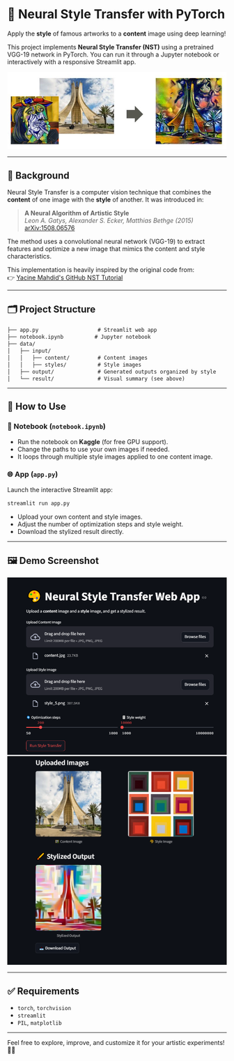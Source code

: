 # 🎨 Neural Style Transfer with PyTorch

Apply the **style** of famous artworks to a **content** image using deep learning!

This project implements **Neural Style Transfer (NST)** using a pretrained VGG-19 network in PyTorch. You can run it through a Jupyter notebook or interactively with a responsive Streamlit app.

![Result Summary](./data/result/style_3_output.jpg)

---

## 🧠 Background

Neural Style Transfer is a computer vision technique that combines the **content** of one image with the **style** of another. It was introduced in:

> **A Neural Algorithm of Artistic Style**  
> _Leon A. Gatys, Alexander S. Ecker, Matthias Bethge (2015)_  
> [arXiv:1508.06576](https://arxiv.org/abs/1508.06576)

The method uses a convolutional neural network (VGG-19) to extract features and optimize a new image that mimics the content and style characteristics.

This implementation is heavily inspired by the original code from:  
👉 [Yacine Mahdid's GitHub NST Tutorial](https://github.com/yacineMahdid/artificial-intelligence-and-machine-learning/tree/master/Neural%20Style%20Transfer%20%28Original%20Version%29)

---

## 🗂️ Project Structure

```
├── app.py                   # Streamlit web app
├── notebook.ipynb          # Jupyter notebook
├── data/
│   ├── input/
│   │   ├── content/         # Content images
│   │   ├── styles/          # Style images
│   ├── output/              # Generated outputs organized by style
│   └── result/              # Visual summary (see above)
```

---

## 🚀 How to Use

### 🔬 Notebook (`notebook.ipynb`)

- Run the notebook on **Kaggle** (for free GPU support).
- Change the paths to use your own images if needed.
- It loops through multiple style images applied to one content image.

### 🌐 App (`app.py`)

Launch the interactive Streamlit app:

```bash
streamlit run app.py
```

- Upload your own content and style images.
- Adjust the number of optimization steps and style weight.
- Download the stylized result directly.

---

## 🖼️ Demo Screenshot

![demo app 1](./data/app_1.PNG)
![demo app 2](./data/app_2.PNG)

---

## ✅ Requirements

- `torch`, `torchvision`
- `streamlit`
- `PIL`, `matplotlib`

---

Feel free to explore, improve, and customize it for your artistic experiments! 🎨✨
